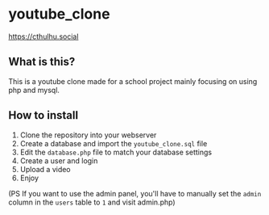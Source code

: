 # youtube_clone
https://cthulhu.social

## What is this?
This is a youtube clone made for a school project mainly focusing on using php and mysql.

## How to install
1. Clone the repository into your webserver
2. Create a database and import the `youtube_clone.sql` file
3. Edit the `database.php` file to match your database settings
4. Create a user and login
5. Upload a video
6. Enjoy

(PS If you want to use the admin panel, you'll have to manually set the `admin` column in the `users` table to `1` and visit admin.php)

